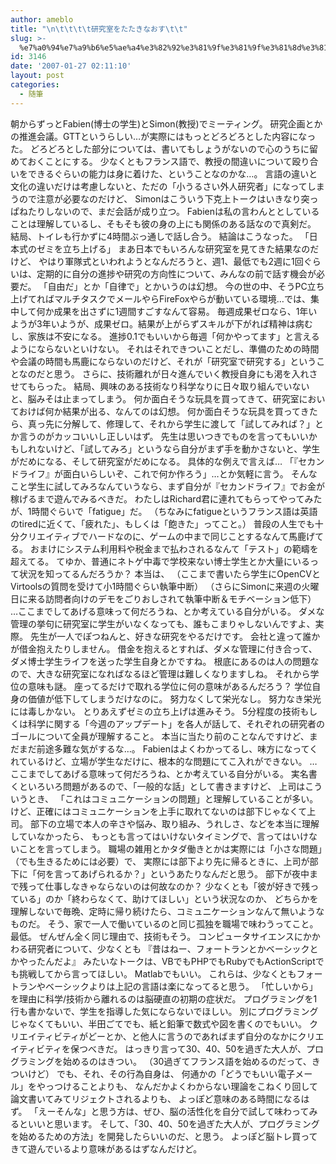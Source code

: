 ```yaml
---
author: ameblo
title: "\n\t\t\t\t研究室をたたきなおす\t\t"
slug: >-
  %e7%a0%94%e7%a9%b6%e5%ae%a4%e3%82%92%e3%81%9f%e3%81%9f%e3%81%8d%e3%81%aa%e3%81%8a%e3%81%99
id: 3146
date: '2007-01-27 02:11:10'
layout: post
categories:
  - 随筆
---
```


朝からずっとFabien(博士の学生)とSimon(教授)でミーティング。 研究企画とかの推進会議。GTTというらしい…が実際にはもっとどろどろとした内容になった。 どろどろとした部分については、書いてもしょうがないので心のうちに留めておくことにする。 少なくともフランス語で、教授の間違いについて殴り合いをできるぐらいの能力は身に着けた、ということなのかな…。 言語の違いと文化の違いだけは考慮しないと、ただの「小うるさい外人研究者」になってしまうので注意が必要なのだけど、 Simonはこういう下克上トークはいきなり突っぱねたりしないので、まだ会話が成り立つ。 Fabienは私の言わんととしていることは理解しているし、そもそも彼の身の上にも関係のある話なので真剣だ。 結局、トイレも行かずに4時間ぶっ通しで話し合う。 結論はこうなった。 「日本式のゼミを立ち上げる」 まあ日本でもいろんな研究室を見てきた結果なのだけど、 やはり軍隊式といわれようとなんだろうと、週1、最低でも2週に1回ぐらいは、定期的に自分の進捗や研究の方向性について、みんなの前で話す機会が必要だ。 「自由だ」とか「自律で」とかいうのは幻想。 今の世の中、そうPC立ち上げてればマルチタスクでメールやらFireFoxやらが動いている環境…では、集中して何か成果を出さずに1週間すごすなんて容易。 毎週成果ゼロなら、1年いようが3年いようが、成果ゼロ。結果が上がらずスキルが下がれば精神は病むし、家族は不安になる。 進捗0.1でもいいから毎週「何かやってます」と言えるようにならないといけない。 それはそれできついことだし、準備のための時間や会議の時間も馬鹿にならないのだけど、それが「研究室で研究する」ということなのだと思う。 さらに、技術離れが日々進んでいく教授自身にも渇を入れさせてもらった。 結局、興味のある技術なり科学なりに日々取り組んでいないと、脳みそは止まってしまう。 何か面白そうな玩具を買ってきて、研究室においておけば何か結果が出る、なんてのは幻想。 何か面白そうな玩具を買ってきたら、真っ先に分解して、修理して、それから学生に渡して「試してみれば？」とか言うのがカッコいいし正しいはず。 先生は思いつきでものを言ってもいいかもしれないけど、「試してみろ」というなら自分がまず手を動かさないと、学生がだめになる、そして研究室がだめになる。 具体的な例えで言えば… 「『セカンドライフ』が面白いらしいぞ、これで何か作ろう」…とか気軽に言う。 そんなこと学生に試してみろなんていうなら、まず自分が『セカンドライフ』でお金が稼げるまで遊んでみるべきだ。 わたしはRichard君に連れてもらってやってみたが、1時間ぐらいで「fatigue」だ。 （ちなみにfatigueというフランス語は英語のtiredに近くて、「疲れた」、もしくは「飽きた」ってこと。） 普段の人生でも十分クリエイティブでハードなのに、ゲームの中まで同じことするなんて馬鹿げてる。 おまけにシステム利用料や税金まで払わされるなんて「テスト」の範疇を超えてる。 てゆか、普通にネトゲ中毒で学校来ない博士学生とか大量にいるって状況を知ってるんだろうか？ 本当は、 （ここまで書いたら学生にOpenCVとVirtoolsの質問を受けて小1時間ぐらい執筆中断） （さらにSimonに来週の火曜日に来る訪問者向けのデモをごりおしされて執筆中断＆モチベーション低下） …ここまでしてあげる意味って何だろうね、とか考えている自分がいる。 ダメな管理の挙句に研究室に学生がいなくなっても、誰もこまりゃしないんですよ、実際。 先生が一人でぽつねんと、好きな研究をやるだけです。 会社と違って誰かが借金抱えたりしません。 借金を抱えるとすれば、ダメな管理に付き合って、ダメ博士学生ライフを送った学生自身とかですね。 根底にあるのは人の問題なので、大きな研究室になればなるほど管理は難しくなりますしね。 それから学位の意味も謎。 座ってるだけで取れる学位に何の意味があるんだろう？ 学位自身の価値が低下してしまうだけなのに。 努力なくして栄光なし。 努力なき栄光には毒しかない。 とりあえずゼミの立ち上げは進みそう。 5分程度の技術もしくは科学に関する「今週のアップデート」を各人が話して、それぞれの研究者のゴールについて全員が理解すること。 本当に当たり前のことなんですけど、まだまだ前途多難な気がするな…。 Fabienはよくわかってるし、味方になってくれているけど、立場が学生なだけに、根本的な問題にてこ入れができない。 …ここまでしてあげる意味って何だろうね、とか考えている自分がいる。 実名書くといろいろ問題があるので、「一般的な話」として書きますけど、 上司はこういうとき、 「これはコミュニケーションの問題」と理解していることが多い。 けど、正確にはコミュニケーションを上手に取れてないのは部下じゃなくて上司。 部下の立場で本人の辛さや悩み、取り組み、うれしさ、などを本当に理解していなかったら、 もっとも言ってはいけないタイミングで、言ってはいけないことを言ってしまう。 職場の雑用とかタダ働きとかは実際には「小さな問題」（でも生きるためには必要）で、 実際には部下より先に帰るときに、上司が部下に「何を言ってあげられるか？」というあたりなんだと思う。 部下が夜中まで残って仕事しなきゃならないのは何故なのか？ 少なくとも「彼が好きで残っている」のか「終わらなくて、助けてほしい」という状況なのか、 どちらかを理解しないで毎晩、定時に帰り続けたら、コミュニケーションなんて無いようなものだ。 そう、家で一人で働いているのと同じ孤独を職場で味わうってこと。最低。 ぜんぜん全く同じ理由で、技術もそう。 コンピュータサイエンスにかかわる研究者について、少なくとも 『昔はねー、フォートランとかベーシックとかやったんだよ』 みたいなトークは、VBでもPHPでもRubyでもActionScriptでも挑戦してから言ってほしい。 Matlabでもいい。 これらは、少なくともフォートランやベーシックよりは上記の言語は楽になってると思う。 「忙しいから」を理由に科学/技術から離れるのは脳硬直の初期の症状だ。 プログラミングを1行も書かないで、学生を指導した気にならないでほしい。 別にプログラミングじゃなくてもいい、半田ごてでも、紙と鉛筆で数式や図を書くのでもいい。 クリエイティビティがどーとか、と他人に言うのであればまず自分のなかにクリエイティビティを保つべきだ。 はっきり言って30、40、50を過ぎた大人が、プログラミングを始めるのはきつい。 （30過ぎてフランス語を始めるのだって、きついけど） でも、それ、その行為自身は、 何通かの「どうでもいい電子メール」をやっつけることよりも、 なんだかよくわからない理論をこねくり回して論文書いてみてリジェクトされるよりも、 よっぽど意味のある時間になるはず。 「えーそんな」と思う方は、ぜひ、脳の活性化を自分で試して味わってみるといいと思います。 そして、「30、40、50を過ぎた大人が、プログラミングを始めるための方法」を開発したらいいのだ、と思う。 よっぽど脳トレ買ってきて遊んでいるより意味があるはずなんだけど。